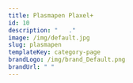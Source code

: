 ```yaml
---
title: Plasmapen Plaxel+
id: 10
description: "   ."
image: /img/default.jpg
slug: plasmapen
templateKey: category-page
brandLogo: /img/brand_Default.png
brandUrl: " "
---
```

